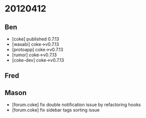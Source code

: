 # 20120412

## Ben
- [coke] published 0.7.13
- [wasabi] coke->v0.7.13
- [protoapp] coke->v0.7.13
- [rumor] coke->v0.7.13
- [coke-dev] coke->v0.7.13



## Fred



## Mason
- [forum.coke] fix double notification issue by refactoring hooks
- [forum.coke] fix sidebar tags sorting issue